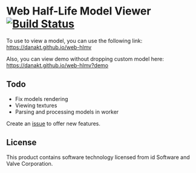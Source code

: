 # Web Half-Life Model Viewer [![Build Status](https://travis-ci.org/danakt/web-hlmv.svg?branch=master)](https://travis-ci.org/danakt/web-hlmv)

To use to view a model, you can use the following link:  
https://danakt.github.io/web-hlmv

Also, you can view demo without dropping custom model here:  
https://danakt.github.io/web-hlmv?demo

## Todo

- Fix models rendering
- Viewing textures
- Parsing and processing models in worker

Create an [issue](https://github.com/danakt/web-hlmv/issues) to offer new features.

## License

This product contains software technology licensed from id Software and Valve
Corporation.
